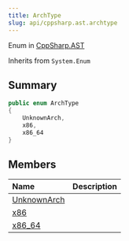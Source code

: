 ```yaml
---
title: ArchType
slug: api/cppsharp.ast.archtype
---
```

Enum in [CppSharp.AST](/api/cppsharp/ast)

Inherits from `System.Enum`

## Summary



```csharp
public enum ArchType
{
    UnknownArch,
    x86,
    x86_64
}
```

## Members

|Name|Description|
|:---|:---|
|[UnknownArch](/api/cppsharp/ast/archtype/unknownarch)||
|[x86](/api/cppsharp/ast/archtype/x86)||
|[x86_64](/api/cppsharp/ast/archtype/x86_64)||

